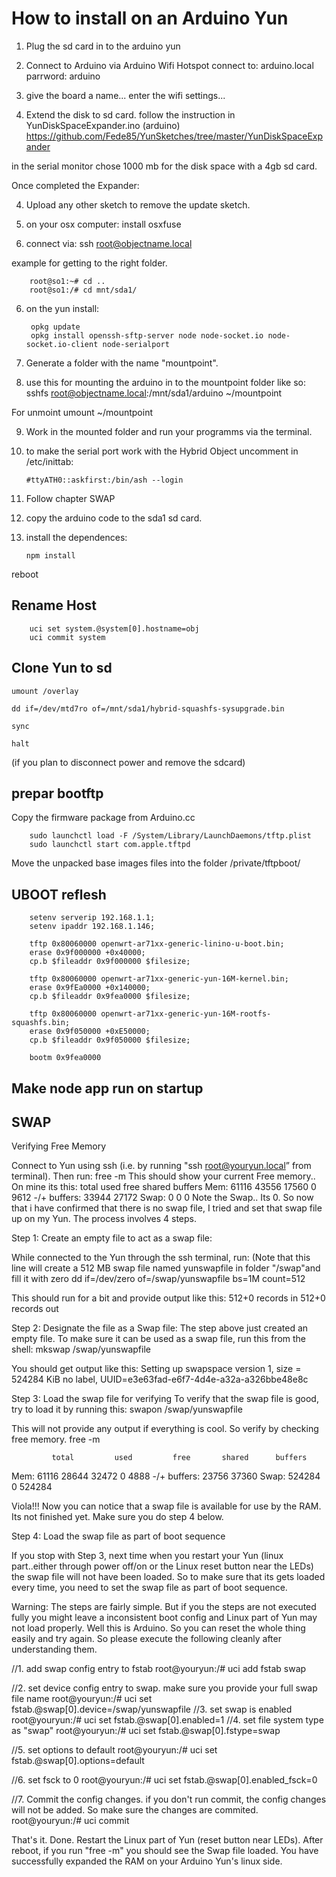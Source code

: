 
How to install on an Arduino Yun
========

1. Plug the sd card in to the arduino yun

2. Connect to Arduino via Arduino Wifi Hotspot 
connect to: arduino.local
parrword: arduino

2. give the board a name...
enter the wifi settings...

3. Extend the disk to sd card.
follow the instruction in YunDiskSpaceExpander.ino (arduino)
https://github.com/Fede85/YunSketches/tree/master/YunDiskSpaceExpander

in the serial monitor chose 1000 mb for the disk space with a 4gb sd card.

Once completed the Expander: 

4. Upload any other sketch to remove the update sketch.

5. on your osx computer: install osxfuse 

5. connect via: ssh root@objectname.local

example for getting to the right folder. 

		root@so1:~# cd ..
		root@so1:/# cd mnt/sda1/


6. on the yun install:

		opkg update
		opkg install openssh-sftp-server node node-socket.io node-socket.io-client node-serialport
		
7. Generate a folder with the name "mountpoint". 
8. use this for mounting the arduino in to the mountpoint folder like so:
		sshfs root@objectname.local:/mnt/sda1/arduino ~/mountpoint

For unmoint
		umount ~/mountpoint

9. Work in the mounted folder and run your programms via the terminal.


10. to make the serial port work with the Hybrid Object 
uncomment in /etc/inittab:

		#ttyATH0::askfirst:/bin/ash --login

11. Follow chapter SWAP

12. copy the arduino code to the sda1 sd card.

13. install the dependences:

		npm install

 
reboot 


Rename Host
------------------

		uci set system.@system[0].hostname=obj
		uci commit system


Clone Yun to sd
------------------------------

	umount /overlay

	dd if=/dev/mtd7ro of=/mnt/sda1/hybrid-squashfs-sysupgrade.bin

	sync

	halt
 (if you plan to disconnect power and remove the sdcard)


prepar bootftp
------------------

Copy the firmware package from Arduino.cc

		sudo launchctl load -F /System/Library/LaunchDaemons/tftp.plist
		sudo launchctl start com.apple.tftpd

Move the unpacked base images files into the folder /private/tftpboot/


UBOOT reflesh
------------

		setenv serverip 192.168.1.1;
		setenv ipaddr 192.168.1.146;

		tftp 0x80060000 openwrt-ar71xx-generic-linino-u-boot.bin;
		erase 0x9f000000 +0x40000;
		cp.b $fileaddr 0x9f000000 $filesize;

		tftp 0x80060000 openwrt-ar71xx-generic-yun-16M-kernel.bin;
		erase 0x9fEa0000 +0x140000;
		cp.b $fileaddr 0x9fea0000 $filesize;

		tftp 0x80060000 openwrt-ar71xx-generic-yun-16M-rootfs-squashfs.bin;
		erase 0x9f050000 +0xE50000;
		cp.b $fileaddr 0x9f050000 $filesize;

		bootm 0x9fea0000

 
 
 Make node app run on startup
----------------------
 
<need to be filled with content>



SWAP
---------------------------------

Verifying Free Memory
 
Connect to Yun using ssh  (i.e. by running "ssh root@youryun.local” from terminal). Then run:
free -m
This should show your current Free memory.. On mine its this:
             total         used         free       shared      buffers
Mem:         61116        43556        17560            0         9612
-/+ buffers:              33944        27172
Swap:            0            0            0
Note the Swap.. Its 0.
So now that i have confirmed that there is no swap file, I tried and set that swap file up on my Yun. The process involves 4 steps.
 
Step 1: Create an empty file to act as a swap file:
 
While connected to the Yun through the ssh terminal, run: (Note that this line will create a 512 MB swap file named yunswapfile in folder "/swap"and fill it with zero
dd if=/dev/zero of=/swap/yunswapfile bs=1M count=512
 
This should run for a bit and provide output like this:
512+0 records in
512+0 records out
 
Step 2: Designate the file as a Swap file:
The step above just created an empty file. To make sure it can be used as a swap file, run this from the shell:
mkswap /swap/yunswapfile
 
You should get output like this:
Setting up swapspace version 1, size = 524284 KiB
no label, UUID=e3e63fad-e6f7-4d4e-a32a-a326bbe48e8c

Step 3: Load the swap file for verifying
To verify that the swap file is good, try to load it by running this:
swapon /swap/yunswapfile
 
This will not provide any output if everything is cool. So verify by checking free memory.
free -m
 
             total         used         free       shared      buffers
Mem:         61116        28644        32472            0         4888
-/+ buffers:              23756        37360
Swap:       524284            0       524284
 
Viola!!! Now you can notice that a swap file is available for use by the RAM. Its not finished yet. Make sure you do step 4 below.
 
Step 4: Load the swap file as part of boot sequence
 
If you stop with Step 3, next time when you restart your Yun (linux part..either through power off/on or the Linux reset button near the LEDs) the swap file will not have been loaded. So to make sure that its gets loaded every time, you need to set the swap file as part of boot sequence.
 
Warning: The steps are fairly simple. But if you the steps are not executed fully you might leave a inconsistent boot config and Linux part of Yun may not load properly. Well this is Arduino. So you can reset the whole thing easily and try again. So please execute the following cleanly after understanding them.

//1. add swap config entry to fstab
root@youryun:/# uci add fstab swap

//2. set device config entry to swap. make sure you provide your full swap file name
root@youryun:/# uci set fstab.@swap[0].device=/swap/yunswapfile
//3. set swap is enabled
root@youryun:/# uci set fstab.@swap[0].enabled=1
//4. set file system type as "swap"
root@youryun:/# uci set fstab.@swap[0].fstype=swap

//5. set options to default
root@youryun:/# uci set fstab.@swap[0].options=default

//6. set fsck to 0
root@youryun:/# uci set fstab.@swap[0].enabled_fsck=0
 
//7. Commit the config changes. if you don't run commit, the config changes will not be added. So make sure the changes are commited.
root@youryun:/# uci commit

That's it. Done. Restart the Linux part of Yun (reset button near LEDs). After reboot, if you run "free -m" you should see the Swap file loaded. You have successfully expanded the RAM on your Arduino Yun's linux side.
